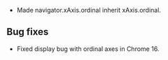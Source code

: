 - Made navigator.xAxis.ordinal inherit xAxis.ordinal.
## Bug fixes 
- Fixed display bug with ordinal axes in Chrome 16.